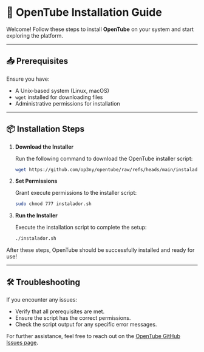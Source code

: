 # 🚀 OpenTube Installation Guide

Welcome! Follow these steps to install **OpenTube** on your system and start exploring the platform.

---

## 📥 Prerequisites

Ensure you have:
- A Unix-based system (Linux, macOS)
- `wget` installed for downloading files
- Administrative permissions for installation

---

## 📦 Installation Steps

1. **Download the Installer**

   Run the following command to download the OpenTube installer script:

   ```bash
   wget https://github.com/op3ny/opentube/raw/refs/heads/main/instalador.sh
   ```

2. **Set Permissions**

   Grant execute permissions to the installer script:

   ```bash
   sudo chmod 777 instalador.sh
   ```

3. **Run the Installer**

   Execute the installation script to complete the setup:

   ```bash
   ./instalador.sh
   ```

After these steps, OpenTube should be successfully installed and ready for use!

---

## 🛠 Troubleshooting

If you encounter any issues:
- Verify that all prerequisites are met.
- Ensure the script has the correct permissions.
- Check the script output for any specific error messages.

For further assistance, feel free to reach out on the [OpenTube GitHub Issues page](https://github.com/op3ny/opentube/issues).
